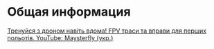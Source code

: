 # Общая информация

[Тренуйся з дроном навіть вдома! FPV траси та вправи для перших польотів. YouTube: Maysterfly (укр.)](https://www.youtube.com/watch?v=hzE_gs8e13A) 